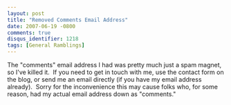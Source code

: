 ```yaml
---
layout: post
title: "Removed Comments Email Address"
date: 2007-06-19 -0800
comments: true
disqus_identifier: 1218
tags: [General Ramblings]
---
```

The "comments" email address I had was pretty much just a spam magnet,
so I've killed it.  If you need to get in touch with me, use the contact
form on the blog, or send me an email directly (if you have my email
address already).  Sorry for the inconvenience this may cause folks who,
for some reason, had my actual email address down as "comments."
